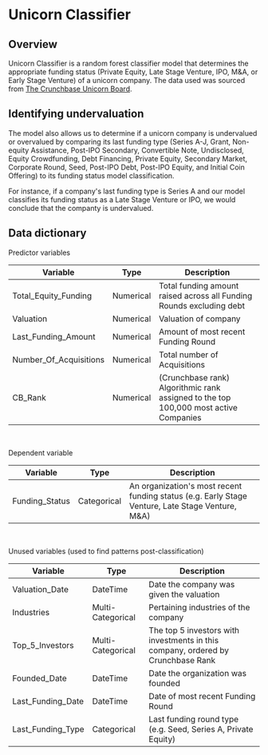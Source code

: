 # Unicorn Classifier

## Overview
Unicorn Classifier is a random forest classifier model that determines the appropriate funding status (Private Equity, Late Stage Venture, IPO, M&A, or Early Stage Venture) of a unicorn company. The data used was sourced from [The Crunchbase Unicorn Board](https://news.crunchbase.com/unicorn-company-list/).

## Identifying undervaluation
The model also allows us to determine if a unicorn company is undervalued or overvalued by comparing its last funding type (Series A-J, Grant, Non-equity Assistance, Post-IPO Secondary, Convertible Note, Undisclosed, Equity Crowdfunding, Debt Financing, Private Equity, Secondary Market, Corporate Round, Seed, Post-IPO Debt, Post-IPO Equity, and Initial Coin Offering) to its funding status model classification.

For instance, if a company's last funding type is Series A and our model classifies its funding status as a Late Stage Venture or IPO, we would conclude that the companty is undervalued.

## Data dictionary
Predictor variables

| Variable | Type | Description |
| ----------- | ----------- | ----------- |
| Total_Equity_Funding | Numerical | Total funding amount raised across all Funding Rounds excluding debt |
| Valuation | Numerical | Valuation of company |
| Last_Funding_Amount | Numerical | Amount of most recent Funding Round |
| Number_Of_Acquisitions | Numerical | Total number of Acquisitions |
| CB_Rank | Numerical | (Crunchbase rank) Algorithmic rank assigned to the top 100,000 most active Companies |

<br>

Dependent variable

| Variable | Type | Description |
| ----------- | ----------- | ----------- |
| Funding_Status | Categorical | An organization's most recent funding status (e.g. Early Stage Venture, Late Stage Venture, M&A) |

<br>

Unused variables (used to find patterns post-classification)

| Variable | Type | Description |
| ----------- | ----------- | ----------- |
| Valuation_Date | DateTime | Date the company was given the valuation |
| Industries | Multi-Categorical | Pertaining industries of the company |
| Top_5_Investors | Multi-Categorical | The top 5 investors with investments in this company, ordered by Crunchbase Rank |
| Founded_Date | DateTime | Date the organization was founded |
| Last_Funding_Date | DateTime | Date of most recent Funding Round |
| Last_Funding_Type | Categorical | Last funding round type (e.g. Seed, Series A, Private Equity) |
